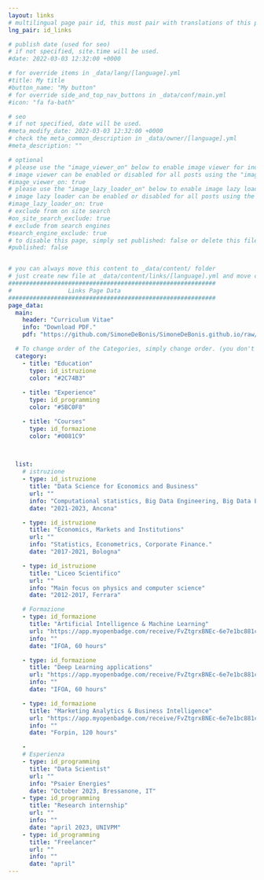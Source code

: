 ```yaml
---
layout: links
# multilingual page pair id, this must pair with translations of this page. (This name must be unique)
lng_pair: id_links

# publish date (used for seo)
# if not specified, site.time will be used.
#date: 2022-03-03 12:32:00 +0000

# for override items in _data/lang/[language].yml
#title: My title
#button_name: "My button"
# for override side_and_top_nav_buttons in _data/conf/main.yml
#icon: "fa fa-bath"

# seo
# if not specified, date will be used.
#meta_modify_date: 2022-03-03 12:32:00 +0000
# check the meta_common_description in _data/owner/[language].yml
#meta_description: ""

# optional
# please use the "image_viewer_on" below to enable image viewer for individual pages or posts (_posts/ or [language]/_posts folders).
# image viewer can be enabled or disabled for all posts using the "image_viewer_posts: true" setting in _data/conf/main.yml.
#image_viewer_on: true
# please use the "image_lazy_loader_on" below to enable image lazy loader for individual pages or posts (_posts/ or [language]/_posts folders).
# image lazy loader can be enabled or disabled for all posts using the "image_lazy_loader_posts: true" setting in _data/conf/main.yml.
#image_lazy_loader_on: true
# exclude from on site search
#on_site_search_exclude: true
# exclude from search engines
#search_engine_exclude: true
# to disable this page, simply set published: false or delete this file
#published: false


# you can always move this content to _data/content/ folder
# just create new file at _data/content/links/[language].yml and move content below.
###########################################################
#                Links Page Data
###########################################################
page_data:
  main:
    header: "Curriculum Vitae"
    info: "Download PDF."
    pdf: "https://github.com/SimoneDeBonis/SimoneDeBonis.github.io/raw/main/assets/pdf/CV_Simone_De_Bonis_eng.pdf"

  # To change order of the Categories, simply change order. (you don't need to change list order.)
  category:
    - title: "Education"
      type: id_istruzione
      color: "#2C74B3"
    
    - title: "Experience"
      type: id_programming
      color: "#5BC0F8"

    - title: "Courses"
      type: id_formazione
      color: "#0081C9"

    

  list:
    # istruzione
    - type: id_istruzione
      title: "Data Science for Economics and Business"
      url: ""
      info: "Computational statistics, Big Data Engineering, Big Data Econometrics."
      date: "2021-2023, Ancona"

    - type: id_istruzione
      title: "Economics, Markets and Institutions"
      url: ""
      info: "Statistics, Econometrics, Corporate Finance."
      date: "2017-2021, Bologna"

    - type: id_istruzione
      title: "Liceo Scientifico"
      url: ""
      info: "Main focus on physics and computer science"
      date: "2012-2017, Ferrara"

    # Formazione
    - type: id_formazione
      title: "Artificial Intelligence & Machine Learning"
      url: "https://app.myopenbadge.com/receive/FvZtgrxBNEc-6e7e1bc881c70fd0eeed0ab7f35f3b0c-d3m8KeZqx-51641983520/heIx-44b5361112e0b13a7cb64e3e1a062ef0-lqmF5u7A-8/public"
      info: ""
      date: "IFOA, 60 hours"

    - type: id_formazione
      title: "Deep Learning applications"
      url: "https://app.myopenbadge.com/receive/FvZtgrxBNEc-6e7e1bc881c70fd0eeed0ab7f35f3b0c-d3m8KeZqx-51641983520/BiIfnvezJ-0034b39650acd254eb26916bcabc6800-3cUvBJxMthsm-2/public"
      info: ""
      date: "IFOA, 60 hours"

    - type: id_formazione
      title: "Marketing Analytics & Business Intelligence"
      url: "https://app.myopenbadge.com/receive/FvZtgrxBNEc-6e7e1bc881c70fd0eeed0ab7f35f3b0c-d3m8KeZqx-51641983520/grhHFS-9be5fb854c73a297d744009314116fbc-9NvfF3GcXQ-2/public"
      info: ""
      date: "Forpin, 120 hours"

    -
    # Esperienza
    - type: id_programming
      title: "Data Scientist"
      url: ""
      info: "Psaier Energies"
      date: "October 2023, Bressanone, IT"
    - type: id_programming
      title: "Research internship"
      url: ""
      info: ""
      date: "april 2023, UNIVPM"
    - type: id_programming
      title: "Freelancer"
      url: ""
      info: ""
      date: "april"
---
```

